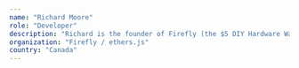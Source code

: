 ```yaml
---
name: "Richard Moore"
role: "Developer"
description: "Richard is the founder of Firefly (the $5 DIY Hardware Wallet) and author of ethers.js (a complete, compact Ethereum library) and has been an Ethereum enthusiast since day zero. Richard has spent much performing smart contracts and dapp security audits, attending Ethereum hackathons and placed second in the Underhanded Solidity Coding Contest 2017 and third in the Solidity Gas Golf Contest 2018."
organization: "Firefly / ethers.js"
country: "Canada"
---
```

